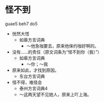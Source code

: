 # 怪不到
guae5 beh7 do5
+ 恍然大悟
  * 如皋方言词典
    - ～他急咖要去，原来他俫约咖好啊的。
+ 没有……的责任（原文词条为“怪不到你（我）”）
  * 如皋方言词典
    - ～你；～我
+ 原来如此，才找到原因。
  * 东台方言词典
+ 怪不得，难怪会
  * 泰州方言词典4
  - ～这两天望不见她人，原来上吖上海。
